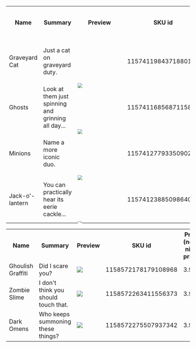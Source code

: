 <table><tbody><tr><th>Name</th><th>Summary</th><th>Preview</th><th>SKU id</th><th>Price (non-nitro price)</th><th>Asset ID</th></tr>  <tr>
    <td>Graveyard Cat</td>
    <td>Just a cat on graveyard duty.</td>
    <td><div class="wrapper-3Un6-K avatar-jvUUbt" role="img" aria-label="Avatar" aria-hidden="false" style="width: 120px; height: 120px;">
<svg width="120" height="120" viewBox="0 0 120 120" class="mask-1y0tyc svg-1G_H_8" aria-hidden="true">
  <foreignObject x="0" y="0" width="120" height="120" mask="url(#svg-mask-avatar-default)">
  <div class="avatarStack-3Bjmsl">

  </div>
  </foreignObject>
</svg>
<svg width="144" height="144" viewBox="0 0 144 144" class="avatarDecoration-2Wb1Au" aria-hidden="true">
  <foreignObject x="0" y="0" width="144" height="144" mask="url(#)">
  <div class="avatarStack-3Bjmsl">
      <img class="avatar-31d8He" src="https://cdn.discordapp.com/avatar-decoration-presets/a_ad4e2cad924bbb3a2fddf5c527370479.png?size=160&amp;passthrough=false" alt=" " aria-hidden="true">
  </div>
  </foreignObject>
</svg>
</div></td>
    <td>1157411984371880118</td>
    <td>7.99</td>
    <td>a_ad4e2cad924bbb3a2fddf5c527370479</td>
    </tr>  <tr>
    <td>Ghosts</td>
    <td>Look at them just spinning and grinning all day...</td>
    <td><div class="wrapper-3Un6-K avatar-jvUUbt" role="img" aria-label="Avatar" aria-hidden="false" style="width: 120px; height: 120px;">
<svg width="120" height="120" viewBox="0 0 120 120" class="mask-1y0tyc svg-1G_H_8" aria-hidden="true">
  <foreignObject x="0" y="0" width="120" height="120" mask="url(#svg-mask-avatar-default)">
  <div class="avatarStack-3Bjmsl">

  </div>
  </foreignObject>
</svg>
<svg width="144" height="144" viewBox="0 0 144 144" class="avatarDecoration-2Wb1Au" aria-hidden="true">
  <foreignObject x="0" y="0" width="144" height="144" mask="url(#)">
  <div class="avatarStack-3Bjmsl">
      <img class="avatar-31d8He" src="https://cdn.discordapp.com/avatar-decoration-presets/a_b9a64088e30fd3a6f2456c2e0f44f173.png?size=160&amp;passthrough=false" alt=" " aria-hidden="true">
  </div>
  </foreignObject>
</svg>
</div></td>
    <td>1157411685687115858</td>
    <td>7.99</td>
    <td>a_b9a64088e30fd3a6f2456c2e0f44f173</td>
    </tr>  <tr>
    <td>Minions</td>
    <td>Name a more iconic duo.</td>
    <td><div class="wrapper-3Un6-K avatar-jvUUbt" role="img" aria-label="Avatar" aria-hidden="false" style="width: 120px; height: 120px;">
<svg width="120" height="120" viewBox="0 0 120 120" class="mask-1y0tyc svg-1G_H_8" aria-hidden="true">
  <foreignObject x="0" y="0" width="120" height="120" mask="url(#svg-mask-avatar-default)">
  <div class="avatarStack-3Bjmsl">

  </div>
  </foreignObject>
</svg>
<svg width="144" height="144" viewBox="0 0 144 144" class="avatarDecoration-2Wb1Au" aria-hidden="true">
  <foreignObject x="0" y="0" width="144" height="144" mask="url(#)">
  <div class="avatarStack-3Bjmsl">
      <img class="avatar-31d8He" src="https://cdn.discordapp.com/avatar-decoration-presets/a_f979ba5f9c2ba83db3149cc02f489f7c.png?size=160&amp;passthrough=false" alt=" " aria-hidden="true">
  </div>
  </foreignObject>
</svg>
</div></td>
    <td>1157412779335090267</td>
    <td>7.99</td>
    <td>a_f979ba5f9c2ba83db3149cc02f489f7c</td>
    </tr>  <tr>
    <td>Jack-o'-lantern</td>
    <td>You can practically hear its eerie cackle...</td>
    <td><div class="wrapper-3Un6-K avatar-jvUUbt" role="img" aria-label="Avatar" aria-hidden="false" style="width: 120px; height: 120px;">
<svg width="120" height="120" viewBox="0 0 120 120" class="mask-1y0tyc svg-1G_H_8" aria-hidden="true">
  <foreignObject x="0" y="0" width="120" height="120" mask="url(#svg-mask-avatar-default)">
  <div class="avatarStack-3Bjmsl">

  </div>
  </foreignObject>
</svg>
<svg width="144" height="144" viewBox="0 0 144 144" class="avatarDecoration-2Wb1Au" aria-hidden="true">
  <foreignObject x="0" y="0" width="144" height="144" mask="url(#)">
  <div class="avatarStack-3Bjmsl">
      <img class="avatar-31d8He" src="https://cdn.discordapp.com/avatar-decoration-presets/a_50939e8f95b0ddfa596809480b0eb3e1.png?size=160&amp;passthrough=false" alt=" " aria-hidden="true">
  </div>
  </foreignObject>
</svg>
</div></td>
    <td>1157412388509864068</td>
    <td>7.99</td>
    <td>a_50939e8f95b0ddfa596809480b0eb3e1</td>
    </tr></tbody></table>


<table><tbody><tr><th>Name</th><th>Summary</th><th>Preview</th><th>SKU id</th><th>Price (non-nitro price)</th></tr>  <tr>
                   <td>Ghoulish Graffiti</td>
                   <td>Did I scare you?</td>
                   <td><img src="https://cdn.discordapp.com/assets/profile_effects/effects/2023-10-11/punk-girl/thumbnail.png"></td>
                   <td>1158572178179108968</td>
                   <td>3.99</td>
                   </tr>  <tr>
                   <td>Zombie Slime</td>
                   <td>I don't think you should touch that.</td>
                   <td><img src="https://cdn.discordapp.com/assets/profile_effects/effects/b17d139f2e9/zombie-slime/thumbnail.png"></td>
                   <td>1158572263411556373</td>
                   <td>3.99</td>
                   </tr>  <tr>
                   <td>Dark Omens</td>
                   <td>Who keeps summoning these things?</td>
                   <td><img src="https://cdn.discordapp.com/assets/profile_effects/effects/b17d139f2e9/ghost-skull/thumbnail.png"></td>
                   <td>1158572275507937342</td>
                   <td>3.99</td>
                   </tr></tbody></table>